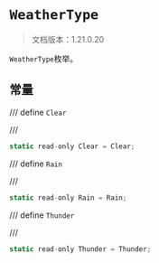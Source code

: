 # `WeatherType`

> 文档版本：1.21.0.20

`WeatherType`枚举。

## 常量

/// define
`Clear`


///

```js
static read-only Clear = Clear;
```


/// define
`Rain`


///

```js
static read-only Rain = Rain;
```


/// define
`Thunder`


///

```js
static read-only Thunder = Thunder;
```

